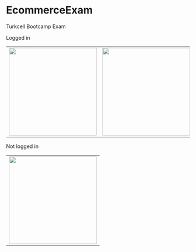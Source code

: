 # EcommerceExam

Turkcell Bootcamp Exam


<table>
  
  <label>Logged in</label>
  
  
  <tr>
    <td><img src="https://user-images.githubusercontent.com/50170946/159508333-15c26d54-7636-4f37-b53c-8085c886b8a7.png" width="240px"/></td>
    <td><img src="https://user-images.githubusercontent.com/50170946/159512730-dcc24f67-b1ff-4254-8ef6-dc829c174c97.png" width="240px"/></td>
    <td><img src="https://user-images.githubusercontent.com/50170946/159508349-38b2614d-c34c-48ae-b43d-5a2d8384848d.png" width="240px"/></td>
  </tr>
  

  </table>
  
  <table>
  
  <label>Not logged in</label>
  
  <tr>
    <td><img src="https://user-images.githubusercontent.com/50170946/159512723-d40610cf-2310-4681-b8a9-1635ce8ca5da.png" width="240px"/></td>
   
  </tr>
  

  </table>


